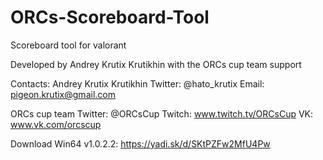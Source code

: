 # ORCs-Scoreboard-Tool
Scoreboard tool for valorant

Developed by Andrey Krutix Krutikhin with the ORCs cup team support

Contacts:
Andrey Krutix Krutikhin
Twitter: @hato_krutix
Email: pigeon.krutix@gmail.com

ORCs cup team
Twitter: @ORCsCup
Twitch: www.twitch.tv/ORCsCup
VK: www.vk.com/orcscup

Download Win64 v1.0.2.2: https://yadi.sk/d/SKtPZFw2MfU4Pw
